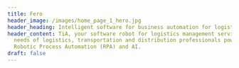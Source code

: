 ```yaml
---
title: Fero
header_image: /images/home_page_1_hero.jpg
header_heading: Intelligent software for business automation for logistics
header_content: TiA, your software robot for logistics management serving the
  needs of logistics, transportation and distribution professionals powered by
  Robotic Process Automation (RPA) and AI.
draft: false
---
```

